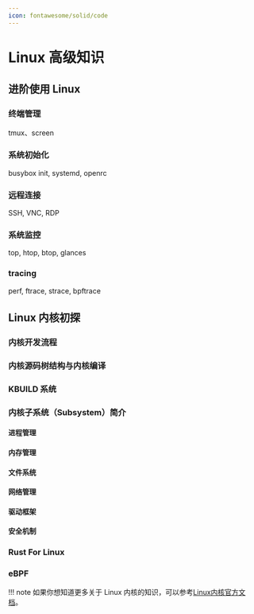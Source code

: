 ```yaml
---
icon: fontawesome/solid/code
---
```

# Linux 高级知识

## 进阶使用 Linux

### 终端管理

tmux、screen

### 系统初始化

busybox init, systemd, openrc

### 远程连接

SSH, VNC, RDP

### 系统监控

top, htop, btop, glances

### tracing

perf, ftrace, strace, bpftrace

## Linux 内核初探

### 内核开发流程

### 内核源码树结构与内核编译

### KBUILD 系统

### 内核子系统（Subsystem）简介

#### 进程管理

#### 内存管理

#### 文件系统

#### 网络管理

#### 驱动框架

#### 安全机制

### Rust For Linux

### eBPF

!!! note
    如果你想知道更多关于 Linux 内核的知识，可以参考[Linux内核官方文档](https://docs.kernel.org/)。